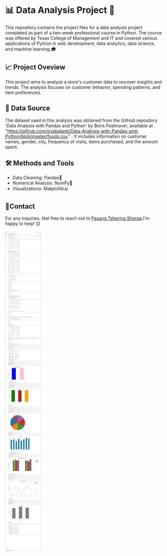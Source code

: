 # 📊 Data Analysis Project 🚀
This repository contains the project files for a data analysis project completed as part of a two-week professional course in Python. The course was offered by Texas College of Management and IT and covered various applications of Python in web development, data analytics, data science, and machine learning.🎓

## 📈 Project Oveview
This project aims to analyze a store's customer data to uncover insights and trends. The analysis focuses on customer behavior, spending patterns, and item preferences.

## 📂 Data Source
The dataset used in this analysis was obtained from the GitHub repository 'Data Analysis with Pandas and Python' by Boris Paskhaver, available at "https://github.com/sivabalanb/Data-Analysis-with-Pandas-and-Python/blob/master/foods.csv." . It includes information on customer names, gender, city, frequency of visits, items purchased, and the amount spent.

## 🛠️ Methods and Tools
- Data Cleaning: Pandas🧹
- Numerical Analysis: NumPy🔢
- Visualizations: Matplotlib📊

## 📩Contact
For any inquiries, feel free to reach out to [Pasang Tshering Sherpa](mailto:pasangtshering2003@gmail.com).I'm happy to help! 😊

![Shopper Analysis](https://github.com/Pasangcrp/pythonFinalProject/blob/main/assets/img.png)

